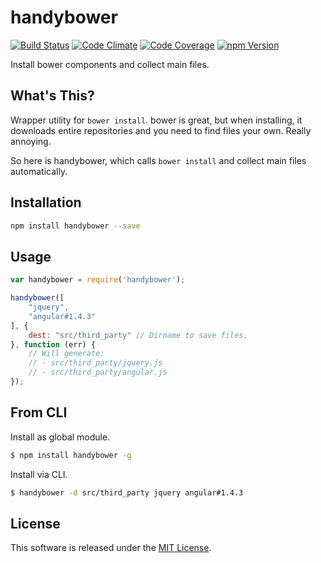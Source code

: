 handybower
==========

<!-- Badge Start -->
<a name="badges"></a>

[![Build Status][bd_travis_shield_url]][bd_travis_url]
[![Code Climate][bd_codeclimate_shield_url]][bd_codeclimate_url]
[![Code Coverage][bd_codeclimate_coverage_shield_url]][bd_codeclimate_url]
[![npm Version][bd_npm_shield_url]][bd_npm_url]

[bd_repo_url]: https://github.com/okunishinishi/node-handybower
[bd_travis_url]: http://travis-ci.org/okunishinishi/node-handybower
[bd_travis_shield_url]: http://img.shields.io/travis/okunishinishi/node-handybower.svg?style=flat
[bd_license_url]: https://github.com/okunishinishi/node-handybower/blob/master/LICENSE
[bd_codeclimate_url]: http://codeclimate.com/github/okunishinishi/node-handybower
[bd_codeclimate_shield_url]: http://img.shields.io/codeclimate/github/okunishinishi/node-handybower.svg?style=flat
[bd_codeclimate_coverage_shield_url]: http://img.shields.io/codeclimate/coverage/github/okunishinishi/node-handybower.svg?style=flat
[bd_gemnasium_url]: https://gemnasium.com/okunishinishi/node-handybower
[bd_gemnasium_shield_url]: https://gemnasium.com/okunishinishi/node-handybower.svg
[bd_npm_url]: http://www.npmjs.org/package/handybower
[bd_npm_shield_url]: http://img.shields.io/npm/v/handybower.svg?style=flat

<!-- Badge End -->


<!-- Description Start -->
<a name="description"></a>

Install bower components and collect main files.

<!-- Description End -->



<!-- Sections Start -->
<a name="sections"></a>

What's This?
-----

Wrapper utility for `bower install`.
bower is great, but when installing, it downloads entire repositories and you need to find files your own.
Really annoying.

So here is handybower, which calls `bower install` and collect main files automatically.

Installation
-----

```bash
npm install handybower --save
```

Usage
-------

```javascript
var handybower = require('handybower');

handybower([
    "jquery",
    "angular#1.4.3"
], {
    dest: "src/third_party" // Dirname to save files.
}, function (err) {
    // Will generate:
    // - src/third_party/jquery.js
    // - src/third_party/angular.js
});
```

From CLI
-----

Install as global module.

```bash
$ npm install handybower -g
```

Install via CLI.

```bash
$ handybower -d src/third_party jquery angular#1.4.3
```

<!-- Sections Start -->


<!-- LICENSE Start -->
<a name="license"></a>

License
-------
This software is released under the [MIT License](https://github.com/okunishinishi/node-handybower/blob/master/LICENSE).

<!-- LICENSE End -->



